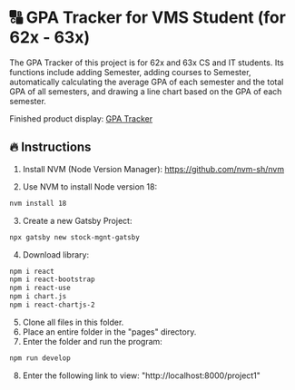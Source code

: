 # 🔠 GPA Tracker for VMS Student (for 62x - 63x)

The GPA Tracker of this project is for 62x and 63x CS and IT students. Its functions include adding Semester, adding courses to Semester, automatically calculating the average GPA of each semester and the total GPA of all semesters, and drawing a line chart based on the GPA of each semester.

Finished product display: [GPA Tracker](https://yeeeehao.github.io/project1/)

## 🔥 Instructions

1. Install NVM (Node Version Manager):
   https://github.com/nvm-sh/nvm

2. Use NVM to install Node version 18:
```bash
nvm install 18
```

3. Create a new Gatsby Project:
```bash
npx gatsby new stock-mgnt-gatsby
```

4. Download library:
```bash
npm i react
npm i react-bootstrap
npm i react-use
npm i chart.js
npm i react-chartjs-2
```

5. Clone all files in this folder.
6. Place an entire folder in the "pages" directory.
7. Enter the folder and run the program:
```bash
npm run develop
```
8. Enter the following link to view: "http://localhost:8000/project1"
